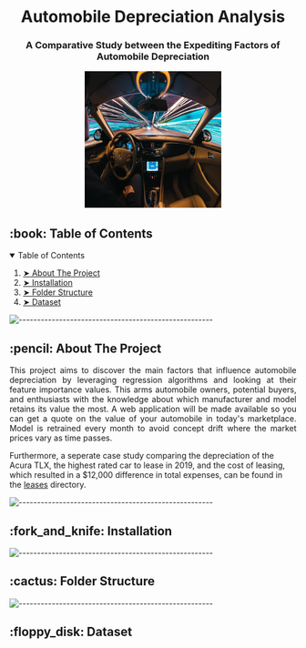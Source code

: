 <h1 align="center"> Automobile Depreciation Analysis </h1>
<h3 align="center"> A Comparative Study between the Expediting Factors of Automobile Depreciation </h3> 

<p align="center">
  <img src="images/cover_image.jpeg" alt="Car Photo" width="240px" height="240px">
</p>


<!-- TABLE OF CONTENTS -->
<h2 id="table-of-contents"> :book: Table of Contents</h2>

<details open="open">
  <summary>Table of Contents</summary>
  <ol>
    <li><a href="#about-the-project"> ➤ About The Project</a></li>
    <li><a href="#installation"> ➤ Installation</a></li>
    <li><a href="#folder-structure"> ➤ Folder Structure</a></li>
    <li><a href="#dataset"> ➤ Dataset</a></li>
  </ol>
</details>

![-----------------------------------------------------](https://raw.githubusercontent.com/andreasbm/readme/master/assets/lines/rainbow.png)

<!-- ABOUT THE PROJECT -->
<h2 id="about-the-project"> :pencil: About The Project</h2>

<p align="justify"> 
This project aims to discover the main factors that influence automobile depreciation by leveraging 
regression algorithms and looking at their feature importance values.  This arms automobile owners, potential 
buyers, and enthusiasts with the knowledge about which manufacturer and model retains its value the most.  
A web application will be made available so you can get a quote on the value of your automobile in today's 
marketplace.  Model is retrained every month to avoid concept drift where the market prices vary as time passes.

Furthermore, a seperate case study comparing the depreciation of the Acura TLX, the highest rated car to lease in 2019, 
and the cost of leasing, which resulted in a $12,000 difference in total expenses, can be found 
in the [leases](https://github.com/lukenew2/automobile-depreciation/tree/master/leases) directory.
</p>

![-----------------------------------------------------](https://raw.githubusercontent.com/andreasbm/readme/master/assets/lines/rainbow.png)

<!-- INSTALLATION -->
<h2 id="installation"> :fork_and_knife: Installation</h2>

![-----------------------------------------------------](https://raw.githubusercontent.com/andreasbm/readme/master/assets/lines/rainbow.png)

<!-- :paw_prints:-->
<!-- FOLDER STRUCTURE -->
<h2 id="folder-structure"> :cactus: Folder Structure</h2>
 

![-----------------------------------------------------](https://raw.githubusercontent.com/andreasbm/readme/master/assets/lines/rainbow.png)

<!-- DATASET -->
<h2 id="dataset"> :floppy_disk: Dataset</h2>